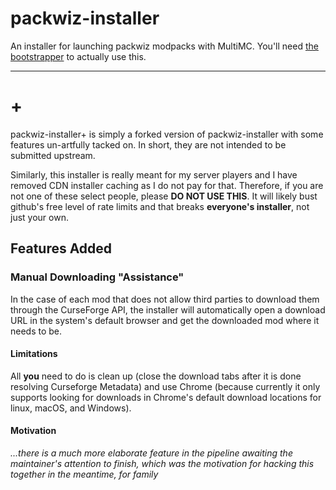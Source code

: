 # packwiz-installer
An installer for launching packwiz modpacks with MultiMC. You'll need [the bootstrapper](https://github.com/comp500/packwiz-installer-bootstrap/releases) to actually use this.

---

# +
packwiz-installer+ is simply a forked version of packwiz-installer with some features un-artfully tacked on.  In short, they are not intended to be submitted upstream.

Similarly, this installer is really meant for my server players and I have removed CDN installer caching as I do not pay for that.  Therefore, if you are not one of these select people, please **DO NOT USE THIS**.  It will likely bust github's free level of rate limits and that breaks **everyone's installer**, not just your own.

## Features Added

### Manual Downloading "Assistance"

In the case of each mod that does not allow third parties to download them through the CurseForge API, the installer will automatically open a download URL in the system's default browser and get the downloaded mod where it needs to be.

#### Limitations

All **you** need to do is clean up (close the download tabs after it is done resolving Curseforge Metadata) and use Chrome (because currently it only supports looking for downloads in Chrome's default download locations for linux, macOS, and Windows).

#### Motivation

*...there is a much more elaborate feature in the pipeline awaiting the maintainer's attention to finish, which was the motivation for hacking this together in the meantime, for family*
